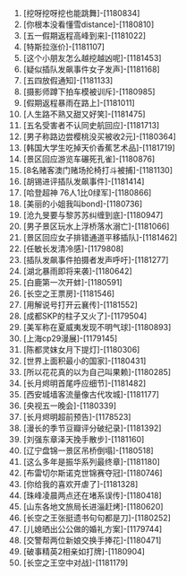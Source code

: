 
1. [挖呀挖呀挖也能跳舞]-[1180834]
1. [你根本没看懂雪distance]-[1180810]
1. [五一假期返程高峰到来]-[1181022]
1. [特斯拉涨价]-[1181107]
1. [这个小朋友怎么越挖越凶呢]-[1181453]
1. [疑似插队发飙事件女子发声]-[1181168]
1. [五四放假通知]-[1181133]
1. [摄影师蹲下拍车模被训斥]-[1180985]
1. [假期返程暴雨在路上]-[1181011]
1. [人生路不熟又甜又好笑]-[1181475]
1. [五名受害者不认同史航回应]-[1181713]
1. [男子称路边尝樱桃没买被收2元]-[1180364]
1. [韩国大学生吃掉天价香蕉艺术品]-[1181719]
1. [景区回应游览车碾死孔雀]-[1180876]
1. [8名赌客澳门赌场抡椅打斗被捕]-[1181130]
1. [胡锡进评插队发飙事件]-[1181414]
1. [哈登超神 76人1比0绿军]-[1180866]
1. [美丽的小姐我叫bond]-[1180736]
1. [沧九旻要与黎苏苏纠缠到底]-[1180947]
1. [男子景区玩水上浮桥落水溺亡]-[1181066]
1. [景区回应女子排错通道平移插队]-[1181462]
1. [任敏长发清冷感]-[1179808]
1. [插队发飙事件拍摄者发声呼吁]-[1181277]
1. [湖北暴雨即将来袭]-[1180642]
1. [白鹿第一次开蚌]-[1180591]
1. [长空之王票房]-[1181546]
1. [用解说号打开云襄传]-[1181552]
1. [成都SKP的柱子又火了]-[1179504]
1. [美军称在夏威夷发现不明气球]-[1180893]
1. [上海cp29漫展]-[1179145]
1. [陈都灵妺女月下提灯]-[1180306]
1. [世界上面积最小的国家]-[1180431]
1. [所以花花真的以为自己叫果赖]-[1180285]
1. [长月烬明首尾呼应细节]-[1181482]
1. [西安城墙客流量像古代攻城]-[1181177]
1. [央视五一晚会]-[1180339]
1. [长月烬明超前预告]-[1178523]
1. [漫长的季节豆瓣评分破纪录]-[1181392]
1. [刘强东章泽天挽手散步]-[1181160]
1. [辽宁盘锦一景区吊桥倒塌]-[1180518]
1. [这么多年是振华系列最终章]-[1181180]
1. [布雷切尔斯诺克世锦赛夺冠]-[1180746]
1. [你给我的喜欢开虐了]-[1181328]
1. [珠峰凌晨两点还在堵系误传]-[1180418]
1. [山东各地文旅局长进淄赶烤]-[1180620]
1. [长空之王张挺遗书句句都是刀]-[1180252]
1. [儿媳晒出公公做的婚礼方案]-[1179744]
1. [交警帮两位新娘交换手捧花]-[1180471]
1. [破事精英2相亲如打牌]-[1180904]
1. [长空之王空中对战]-[1181179]